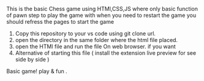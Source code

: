 This is the basic Chess game using HTMl,CSS,JS 
where only basic function of pawn step to play the game with when you need to restart the game you should refress the pages 
to start the game 
1. Copy this repository to your vs code using git clone url.
2. open the directory in the same folder where the html file placed.
3. open the HTMl file and run the file On web browser. if you want
4. Alternative of starting this file ( install the extension live preview for see side by side )

Basic game! play & fun .
